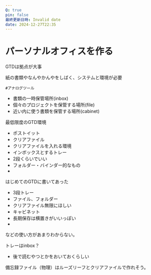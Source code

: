 ```yaml
---
Q: true
pin: false
最終更新日時: Invalid date
date: 2024-12-27T22:35
---
```

# パーソナルオフィスを作る

GTDは拠点が大事

紙の書類やなんやかんやをしばく、システムと環境が必要

`#アナログツール`

- 書類の一時保管場所(inbox)
- 個々のプロジェクトを保管する場所(file)
- 近い内に使う書類を保管する場所(cabinet)

最低限度のGTD環境

- ポストイット  
- クリアファイル  
- クリアファイルを入れる環境  
- インボックスとするトレー  
- 2段くらいでいい  
- フォルダー・バインダー的なもの  
-  

はじめてのGTDに書いてあった

- 3段トレー  
- ファイル、フォルダー  
- クリアファイル無限にほしい  
- キャビネット  
- 長期保存は横置きがいいっぽい  
-  
などの使い方があまりわからない。  

トレーはinbox？

- 後で読むやつとかをおいておくらしい

備忘録ファイル（物理）はルーズリーフとクリアファイルで作れそう。